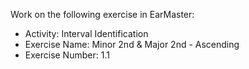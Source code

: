 Work on the following exercise in EarMaster:
- Activity: Interval Identification
- Exercise Name: Minor 2nd & Major 2nd - Ascending
- Exercise Number: 1.1
